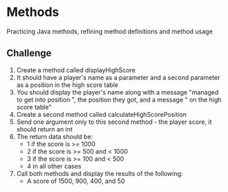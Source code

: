 # Methods
Practicing Java methods, refining method definitions and method usage
## Challenge

1. Create a method called displayHighScore
2. It should have a player's name as a parameter and a second parameter as a position in the high score table
3. You should display the player's name along with a message "managed to get into position ", the position they got, and a message " on the high score table"
4. Create a second method called calculateHighScorePosition
5. Send one argument only to this second method - the player score, it should return an int
6. The return data should be:
   - 1 if the score is >= 1000
   - 2 if the score is >= 500 and < 1000
   - 3 if the score is >= 100 and < 500
   - 4 in all other cases
7. Call both methods and display the results of the following:
   - A score of 1500, 900, 400, and 50

